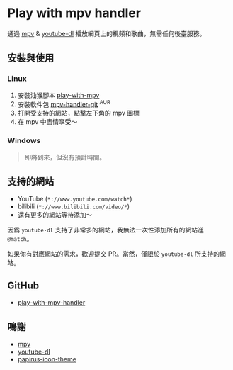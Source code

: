 # Play with mpv handler

通過 [mpv](https://mpv.io/) & [youtube-dl](https://github.com/ytdl-org/youtube-dl/) 播放網頁上的視頻和歌曲，無需任何後臺服務。

## 安裝與使用

### Linux

1. 安裝油猴腳本 [play-with-mpv](https://greasyfork.org/scripts/416271-play-with-mpv)
2. 安裝軟件包 [mpv-handler-git](https://aur.archlinux.org/packages/mpv-handler-git/) <sup>AUR</sup>
3. 打開受支持的網站，點擊左下角的 mpv 圖標
4. 在 mpv 中盡情享受～

### Windows

> 即將到來，但沒有預計時間。

## 支持的網站

- YouTube (`*://www.youtube.com/watch*`)
- bilibili (`*://www.bilibili.com/video/*`)
- 還有更多的網站等待添加～

因爲 `youtube-dl` 支持了非常多的網站，我無法一次性添加所有的網站進 `@match`。

如果你有對應網站的需求，歡迎提交 PR。當然，僅限於 `youtube-dl` 所支持的網站。

## GitHub

- [play-with-mpv-handler](https://github.com/akiirui/play-with-mpv-handler/)

## 鳴謝

- [mpv](https://mpv.io/)
- [youtube-dl](https://github.com/ytdl-org/youtube-dl/)
- [papirus-icon-theme](https://github.com/PapirusDevelopmentTeam/papirus-icon-theme)

